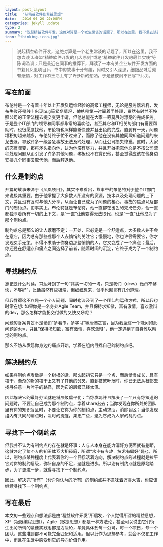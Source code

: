 ```yaml
---
layout: post_layout
title:  "从精益软件到精益思想"
date:   2016-06-20 20:08PM
categories: jekyll update
type: 2
summary: "说起精益软件开发，这绝对算是一个老生常谈的话题了。所以在这里，我不想去谈论诸如“精益软件开发的几大原则”或是“精益软件开发的最佳实践”等陈词滥调；只是最近在同事的推荐下，拜读了一本有关IT运维方面的书籍(《凤凰项目》)。书中的故事十分有趣，同时又引人深思，细细品味后颇有感悟，对工作和生活上有了许多新的想法，于是便按耐不住写下此文。"
icon: "thinking-icon.jpg"
---
```


>说起精益软件开发，这绝对算是一个老生常谈的话题了，所以在这里，我不想去谈论诸如“精益软件开发的几大原则”或是“精益软件开发的最佳实践”等陈词滥调；只是最近在同事的推荐下，拜读了一本有关企业软件开发方面的书籍(《凤凰项目》)，书中的故事十分有趣，同时又引人深思，细细品味后颇有感悟，对工作和生活上有了许多新的想法，于是便按耐不住写下此文。

## 写在前面

布伦特是一个有着十年以上开发及运维经验的高级工程师，无论是服务器宕机，发布失败还是线上出现bug等紧急情况，他总是第一时间着手处理，虽然有时并不按照公司的正常流程去提交变更申请，但他总能在大家一筹莫展时漂亮的完成任务。于是整个IT部门的领导和同事都非常的喜欢他，甚至其它和IT相关的部门有需要帮助时，也很愿意找他，布伦特也照样能够快速并且出色的完成。直到有一天，问题堆积的越来越多，布伦特终于忙不过来了，而除了他在没有其他同事知道问题的来龙去脉，导致许多一级紧急事故无法及时处理，从而让公司损失惨重。这时，大家的态度骤变，都将矛头指向他，认为他没有尽力，并且开始抱怨他总是不按公司流程处理问题从而引发了许多其他问题，老板也不在赏识他，甚至觉得应该在他身边安排几个同事去取代他，而后辞退他。


## 什么是制约点

开篇的故事来源于《凤凰项目》，其实不难看出，故事中的布伦特对于整个IT部门来说极其重要，由于他掌握了大多数人所没有的资源，技术以及处理问题的上下文，并且没有及时与他人分享，从而让自己成为了问题的核心，事故的焦点以及部门的制约点。而事实上，布伦特就是布伦特，他一直都在出色的完成任务，他一直都独享着所有一切的上下文，是“一直”让他变得无法取代，也是“一直”让他成为了那个制约点。

制约点总是那么的让人琢磨不定：一开始，它必定是一个舒适点，大多数人并不会在意它，因为总有那些或那个人去悄悄的关注它；慢慢地，你也许很需要它，你才发现束手无策，不得不求助于你身边那些悄悄的人，它又变成了一个痛点；最后，你还是在舒适点和痛点之间选择了前者，随着时间的沉淀，它终于成为了一个制约点。

## 寻找制约点

忘记是什么时候，耳边听到了一句“其实一切的一切，只是我们（devs）做的不够快，不够好”，此话虽然有些极端，但细细想来，似乎也颇具有几分道理。

但我觉得这不仅是一个个人问题，同时也涉及到了一个团队的运作方式。所以我也时常在想: 如果你是一名身处Agile Team，并且保持求知欲，富有激情，喜欢激辩的dev，那么怎样才能把交付做的又快又好呢？

问题的答案肯定不是诸如“多看书，多学习”等唐塞之言，因为我坚信一个能问如此问题的dev，并且“保持求知欲，富有激情，喜欢激辩”，他一定遇到了自身难以察觉的制约点。

那么不妨从发现你身边的痛点开始，学着在组内寻找自己的制约点吧。

## 解决制约点

如果将制约点看做是一个树根的话，那么起初它只是一个点，而后慢慢成长，具有枝干，渐渐的新的枝干上又有了其他的分叉，直到枝繁叶茂时，你已无法从根部去找寻任意一片叶子的路径，因为它的层级已经太深。

因此解决它的最好办法就是将层级扁平化：当你发现并且解决了一个只有你知道的问题时，不要让自己成为那个制约点，学着share出去；当你发现在你所处的团队里有你的知识盲区时，不要让它称为你的制约点，主动求助，消除盲区；当你发现组内有共同的痛点时，及时的提醒，集思广益，避免它成为大家的制约点。

## 寻找下一个制约点

但我并不认为有制约点的存在就是坏事：人与人本身在能力偏好方便面就有差距，这就决定了每个人的知识体系大相径庭，所谓“术业有专攻，技术有偏好”是也。所以，制约点某种程度上代表着你的一个目标活着方向，解决制约点的过程就是拉平它对你的制约层级，弥补自身的不足，这就是进步。所以没有制约点就是原地踏步，为了更进一步，就得寻找下一个制约点。

因此，解决完“所有”（也许你认为的所有）的制约点并不意味着万事大吉，你应该继续寻找下一个制约点。

## 写在最后

本文的一些观点和想法都是由“精益软件开发”所启发，个人觉得所谓的精益思想，XP（极限编程思想），Agile（敏捷思想）都是一种方法论，甚至可以说由它们衍生出的所谓的最佳实践也都是方法论，毕竟具体到每一公司，每一个项目，每一个团队，这些准则都不可能完全匹配和适用。但以此作为思想参考，就会不仅在工作中，而且在生活中感受到它的导向价值作用。